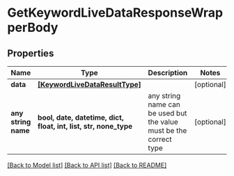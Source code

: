 # GetKeywordLiveDataResponseWrapperBody


## Properties
Name | Type | Description | Notes
------------ | ------------- | ------------- | -------------
**data** | [**[KeywordLiveDataResultType]**](KeywordLiveDataResultType.md) |  | [optional] 
**any string name** | **bool, date, datetime, dict, float, int, list, str, none_type** | any string name can be used but the value must be the correct type | [optional]

[[Back to Model list]](../README.md#documentation-for-models) [[Back to API list]](../README.md#documentation-for-api-endpoints) [[Back to README]](../README.md)


